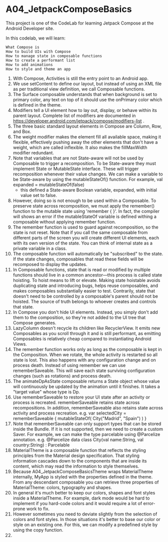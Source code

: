 # A04_JetpackComposeBasics

This project is one of the CodeLab for learning Jetpack Compose at the Android Developer site.

In this codelab, we will learn:

    What Compose is
    How to build UIs with Compose
    How to manage state in composable functions
    How to create a performant list
    How to add animations
    How to style and theme an app

1. With Compose, Activities is still the entry point to an Android app.
2. We use setContent to define our layout, but instead of using an XML file as per traditional view definition, we call Composable functions.
3. The Surface composable understands that when background is set to primary color, any text on top of it should use the onPrimary color which is defined in the theme.
4. Modifiers tell a UI element how to lay out, display, or behave within its parent layout. Complete list of modifiers are documented in https://developer.android.com/jetpack/compose/modifiers-list .
5. The three basic standard layout elements in Compose are Column, Row, and Box.
6. The weight modifier makes the element fill all available space, making it flexible, effectively pushing away the other elements that don't have a weight, which are called inflexible. It also makes the fillMaxWidth modifier redundant.
7. Note that variables that are not State-aware will not be used by Composable to trigger a recomposition. To be State-aware they must implement State or MutableState interface. These will trigger recomposition whenever their value changes. We can make a variable to be State-aware by using the mutableStateOf() function. For example, 
              val expanded = mutableStateOf(false)  
      - this defined a State-aware Boolean variable, expanded, with initial value set to false.
8. However, doing so is not enough to be used within a Composable. To preserve state across recomposition, we must apply the remember() function to the mutable state using 'remember { }'. In fact, the compiler will shows an error if the mutableStateOf variable is defined withing a composable without applying remember function.
9. The remember function is used to guard against recomposition, so the state is not reset. Note that if you call the same composable from different parts of the screen you will create different UI elements, each with its own version of the state. You can think of internal state as a private variable in a class.
10. The composable function will automatically be "subscribed" to the state. If the state changes, composables that read these fields will be recomposed to display the updates.
11. In Composable functions, state that is read or modified by multiple functions should live in a common ancestor—this process is called state hoisting. To hoist means to lift or elevate. Making state hoistable avoids duplicating state and introducing bugs, helps reuse composables, and makes composables substantially easier to test. Contrarily, state that doesn't need to be controlled by a composable's parent should not be hoisted. The source of truth belongs to whoever creates and controls that state.
12. In Compose you don't hide UI elements. Instead, you simply don't add them to the composition, so they're not added to the UI tree that Compose generates.
13. LazyColumn doesn't recycle its children like RecyclerView. It emits new Composables as you scroll through it and is still performant, as emitting Composables is relatively cheap compared to instantiating Android Views.
14. The remember function works only as long as the composable is kept in the Composition. When we rotate, the whole activity is restarted so all state is lost. This also happens with any configuration change and on process death. Instead of using remember we can use rememberSaveable. This will save each state surviving configuration changes (such as rotations) and process death.
15. The animateDpAsState composable returns a State object whose value will continuously be updated by the animation until it finishes. It takes a "target value" whose type is Dp.
16. Use rememberSaveable to restore your UI state after an activity or process is recreated. rememberSaveable retains state across recompositions. In addition, rememberSaveable also retains state across activity and process recreation. e.g.
        var selectedCity = rememberSaveable { mutableStateOf( City("Madrid", "Spain") ) }
17. Note that rememberSaveable can only support types that can be stored inside the Bundle. If it is not supported, then we need to create a custom Saver. For example, we can make the type parcelable using @Parcelize annotation. e.g.
        @Parcelize
        data class City(val name:String, val country:String) : Parcelable
18. MaterialTheme is a composable function that reflects the styling principles from the Material design specification. That styling information cascades down to the components that are inside its content, which may read the information to style themselves.
19. Because A04_JetpackComposeBasicsTheme wraps MaterialTheme internally, MyApp is styled with the properties defined in the theme. From any descendant composable you can retrieve three properties of MaterialTheme: colors, typography and shapes.
20. In general it's much better to keep our colors, shapes and font styles inside a MaterialTheme. For example, dark mode would be hard to implement if you hard-code colors and it would require a lot of error-prone work to fix. 
21. However sometimes you need to deviate slightly from the selection of colors and font styles. In those situations it's better to base our color or style on an existing one. For this, we can modify a predefined style by using the copy function.
22. 